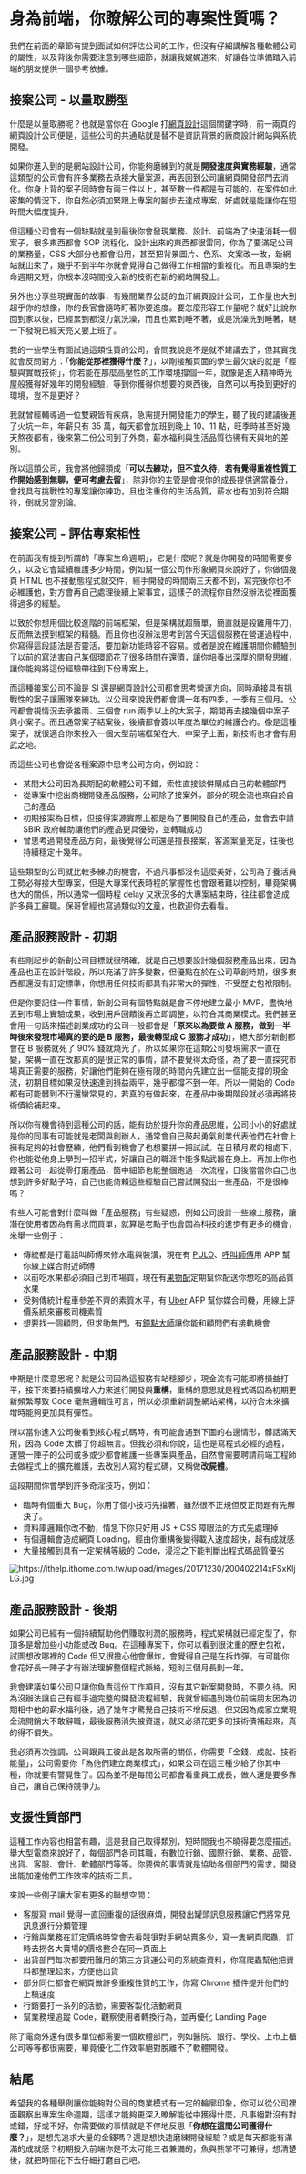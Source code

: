 # 身為前端，你瞭解公司的專案性質嗎？

我們在前面的章節有提到面試如何評估公司的工作，但沒有仔細講解各種軟體公司的屬性，以及背後你需要注意到哪些細節，就讓我娓娓道來，好讓各位準備踏入前端的朋友提供一個參考依據。

## 接案公司 - 以量取勝型

什麼是以量取勝呢？也就是當你在 Google 打[網頁設計](https://www.google.com.tw/search?q=網頁設計&oq=網頁設計&aqs=chrome..69i57j69i60j69i65l3j69i61.1477j0j1&sourceid=chrome&ie=UTF-8)這個關鍵字時，前一兩頁的網頁設計公司便是，這些公司的共通點就是替不是資訊背景的廠商設計網站與系統開發。

如果你進入到的是網站設計公司，你能夠磨練到的就是**開發速度與實務經驗**，通常這類型的公司會有許多業務去承接大量案源，再丟回到公司讓網頁開發部門去消化。你身上背的案子同時會有兩三件以上，甚至數十件都是有可能的，在案件如此密集的情況下，你自然必須加緊跟上專案的腳步去達成專案，好處就是能讓你在短時間大幅度提升。

但這種公司會有一個缺點就是到最後你會發現業務、設計、前端為了快速消耗一個案子，很多東西都會 SOP 流程化，設計出來的東西都很雷同，你為了要滿足公司的業務量，CSS 大部分也都會沿用，甚至把背景圖片、色系、文案改一改，新網站就出來了，幾乎不到半年你就會覺得自己做得工作相當的重複化。而且專案的生命週期又短，你根本沒時間投入新的技術在新的網站開發上。

另外也分享些現實面的故事，有幾間業界公認的血汗網頁設計公司，工作量也大到超乎你的想像，你的長官會隨時盯著你要進度。要怎麼形容工作量呢？就好比說你回到家以後，已經累到都沒力氣洗澡，而且也累到睡不著，或是洗澡洗到睡著，瞇一下發現已經天亮又要上班了。

我的一些學生有面試過這類性質的公司，會問我說是不是就不建議去了，但其實我就會反問對方：「**你能從那裡獲得什麼？**」，以剛接觸頁面的學生最欠缺的就是「經驗與實戰技術」，你若能在那麼高壓性的工作環境撐個一年，就像是進入精神時光屋般獲得好幾年的開發經驗，等到你獲得你想要的東西後，自然可以再換到更好的環境，豈不是更好？

我就曾經輔導過一位雙親皆有疾病，急需提升開發能力的學生，聽了我的建議後進了火坑一年，年薪只有 35 萬，每天都會加班到晚上 10、11 點，旺季時甚至好幾天熬夜都有，後來第二份公司到了外商，薪水福利與生活品質彷彿有天與地的差別。

所以這類公司，我會將他歸類成「**可以去練功，但不宜久待，若有覺得重複性質工作開始感到無聊，便可考慮去留**」，除非你的主管是會視你的成長提供適當養分，會找具有挑戰性的專案讓你練功，且也注重你的生活品質，薪水也有加到符合期待，倒就另當別論。

## 接案公司 - 評估專案相性

在前面我有提到所謂的「專案生命週期」，它是什麼呢？就是你開發的時間需要多久，以及它會延續維護多少時間，例如幫一個公司作形象網頁來說好了，你做個幾頁 HTML 也不接動態程式就交件，經手開發的時間兩三天都不到，寫完後你也不必維護他，對方會再自己處理後續上架事宜，這樣子的流程你自然沒辦法從裡面獲得過多的經驗。

以致於你想用個比較進階的前端框架，但是架構就超簡單，簡直就是殺雞用牛刀，反而無法摸到框架的精髓。而且你也沒辦法思考到當今天這個服務在營運過程中，你寫得這段語法是否靈活，要加新功能時容不容易。或者是說在維護期間你體驗到了以前的寫法害自己某個環節花了很多時間在還債，讓你培養出深厚的開發思維，讓你能夠將這份經驗帶往到下份專案上。

而這種接案公司不論是 SI 還是網頁設計公司都會思考營運方向，同時承接具有挑戰性的案子讓團隊來練功。以公司來說我們都會講一年有四季，一季有三個月。公司都會視情況去承接兩、三個會 run 兩季以上的大案子，期間再去接幾個中案子與小案子。而且通常案子結案後，後續都會簽以年度為單位的維護合約。像是這種案子，就很適合你來投入一個大型前端框架在大、中案子上面，新技術也才會有用武之地。

而這些公司也會從各種案源中思考公司方向，例如說：

* 某間大公司因為長期配的軟體公司不錯，索性直接談併購成自己的軟體部門
* 從專案中挖出商機開發產品服務，公司除了接案外，部分的現金流也來自於自己的產品
* 初期接案為目標，但接得案源實際上都是為了要開發自己的產品，並會去申請 SBIR 政府輔助讓他們的產品更具優勢，並轉職成功
* 曾思考過開發產品方向，最後覺得公司還是擅長接案，客源案量充足，往後也持續穩定十幾年。

這些類型的公司就比較多練功的機會，不過凡事都沒有這麼美好，公司為了養活員工勢必得接大型專案，但是大專案代表時程的掌握性也會跟著難以控制，畢竟架構也大的關係，所以通常一個時程 delay 又狀況多的大專案結束時，往往都會造成許多員工辭職。保哥曾經也寫過類似的[文章](https://ithelp.ithome.com.tw/articles/10140182)，也歡迎你去看看。

## 產品服務設計 - 初期

有些剛起步的新創公司目標就很明確，就是自己想要設計幾個服務產品出來，因為產品也正在設計階段，所以充滿了許多變數，但優點在於在公司草創時期，很多東西都還沒有訂定標準，你想用任何技術都具有非常大的彈性，不受歷史包袱限制。

但是你要記住一件事情，新創公司有個特點就是會不停地建立最小 MVP，盡快地丟到市場上實驗成果，收到用戶回饋後再立即調整，以符合其商業模式。我們甚至會用一句話來描述創業成功的公司一般都會是「**原來以為要做 A 服務，做到一半時後來發現市場真的要的是 B 服務，最後轉型成 C 服務才成功**」，絕大部分新創都會在 B 服務就死了 90% 錢就燒光了。所以如果你在這類公司發現需求一直在變，架構一直在改那真的是很正常的事情，請不要覺得太奇怪，為了要一直探究市場真正需要的服務，好讓他們能夠在極有限的時間內先建立出一個能支撐的現金流，初期目標如果沒快速達到損益兩平，幾乎都撐不到一年。所以一開始的 Code 都有可能髒到不行還蠻常見的，若真的有做起來，在產品中後期階段就必須再將技術債給補起來。

所以你有機會待到這種公司的話，能有助於提升你的產品思維，公司小小的好處就是你的同事有可能就是老闆與創辦人，通常會自己鼓起勇氣創業代表他們在社會上擁有足夠的社會歷練，他們看到機會了也想要拼一把試試。在日積月累的相處下，你也能從他身上學到一招半式，好讓自己的職涯中能多點武器在身上。再加上你也跟著公司一起從零打磨產品，箇中細節也能整個跑過一次流程，日後當當你自己也想到許多好點子時，自己也能倚賴這些經驗自己嘗試開發出一些產品，不是很棒嗎？

有些人可能會對什麼叫做「產品服務」有些疑惑，例如公司設計一些線上服務，讓潛在使用者因為有需求而買單，就算是老點子也會因為科技的進步有更多的機會，來舉一些例子：

* 傳統都是打電話叫師傅來修水電與裝潢，現在有 [PULO](http://www.puloapp.com/)、[呼叫師傅](https://5945.tw/)用 APP 幫你線上媒合附近師傅
* 以前吃水果都必須自己到市場買，現在有[果物配](http://www.puloapp.com/)定期幫你配送你想吃的高品質水果
* 受夠傳統計程車參差不齊的素質水平，有 [Uber](https://www.uber.com/zh-TW/) APP 幫你媒合司機，用線上評價系統來審核司機素質
* 想要找一個顧問，但求助無門，有[鐘點大師](https://www.hourmasters.com/)讓你能和顧問們有接軌機會

## 產品服務設計 - 中期

中期是什麼意思呢？就是公司因為這服務有站穩腳步，現金流有可能即將損益打平，接下來要持續擴增人力來進行開發與**重構**，重構的意思就是程式碼因為初期更新頻繁導致 Code 毫無邏輯性可言，所以必須重新調整網站架構，以符合未來擴增時能夠更加具有彈性。

所以當你進入公司後看到核心程式碼時，有可能會遇到下圖的右邊情形，髒話滿天飛，因為 Code 太髒了你超無言。但我必須和你說，這也是寫程式必經的過程，運營一陣子的公司或多或少都會維護一些專案與產品，自然會需要聘請前端工程師去做程式上的擴充維護，去改別人寫的程式碼，又稱做**改屍體**。

這段期間你會學到許多奇淫技巧，例如：

* 臨時有個重大 Bug，你用了個小技巧先擋著，雖然很不正規但反正問題有先解決了。
* 資料庫邏輯你改不動，情急下你只好用 JS + CSS 障眼法的方式先處理掉
* 有個邏輯會造成網頁 Loading，經由你重構後變得載入速度超快，超有成就感
* 大量接觸到具有一定架構等級的 Code，浸淫之下能判斷出程式碼品質優劣

![](https://ithelp.ithome.com.tw/upload/images/20171230/200402214xFSxKljLG.jpg "https://ithelp.ithome.com.tw/upload/images/20171230/200402214xFSxKljLG.jpg")

## 產品服務設計 - 後期

如果公司已經有一個持續幫助他們賺取利潤的服務時，程式架構就已經定型了，你頂多是增加些小功能或改 Bug。在這種專案下，你可以看到很沈重的歷史包袱，試圖想改哪裡的 Code 但又很擔心他會爆炸，會覺得自己是在拆炸彈。有可能你會花好長一陣子才有辦法理解整個程式脈絡，短則三個月長則一年。

我會建議如果公司只讓你負責這份工作項目，沒有其它新案開發時，不要久待。因為沒辦法讓自己有經手過完整的開發流程經驗，我就曾經遇到幾位前端朋友因為初期相中他的薪水福利後，過了幾年才驚覺自己技術不增反退，但又因為成家立業現金流開銷大不敢辭職，最後服務消失被資遣，就又必須花更多的技術債補起來，真的得不償失。

我必須再次強調，公司跟員工彼此是各取所需的關係，你需要「金錢、成就、技術能量」，公司需要你「為他們建立商業模式」，如果公司在這三種少給了你其中一種，你就要有警覺性了。因為並不是每間公司都會看重員工成長，做人還是要多靠自己，讓自己保持競爭力。

## 支援性質部門

這種工作內容也相當有趣，這是我自己取得類別，短時間我也不曉得要怎麼描述。舉大型電商來說好了，每個部門各司其職，有數位行銷、國際行銷、業務、品管、出貨、客服、會計、軟體部門等等。你要做的事情就是協助各個部門的需求，開發出能加速他們工作效率的技術工具。

來說一些例子讓大家有更多的聯想空間：

* 客服寫 mail 覺得一直回重複的話很麻煩，開發出罐頭訊息服務讓它們將常見訊息進行分類管理
* 行銷與業務在訂定價格時常會去看競爭對手網站賣多少，寫一隻網頁爬蟲，訂時去撈各大賣場的價格整合在同一頁面上
* 出貨部門每次都要用難用的第三方貨運公司的系統查資料，你寫爬蟲幫他把資料都整理起來，方便他出貨
* 部分同仁都會在網頁做許多重複性質的工作，你寫 Chrome 插件提升他們的上稿速度
* 行銷要打一系列的活動，需要客製化活動網頁
* 幫業務埋追蹤 Code，觀察使用者轉換行為，並再優化 Landing Page

除了電商外還有很多單位都需要一個軟體部門，例如醫院、銀行、學校、上市上櫃公司等等都很需要，畢竟優化工作效率絕對脫離不了軟體開發。

## 結尾

希望我的各種舉例讓你能夠對公司的商業模式有一定的輪廓印象，你可以從公司裡面觀察出專案生命週期，這樣才能夠更深入瞭解能從中獲得什麼，凡事絕對沒有對或錯，好或不好，你需要做的事情就是不停地反思「**你想在這間公司獲得什麼？**」，是想先追求大量的金錢嗎？還是想快速磨練開發經驗？或是每天都能有滿滿的成就感？初期投入前端你是不太可能三者兼備的，魚與熊掌不可兼得，想清楚後，就把時間花下去仔細打磨自己吧。

